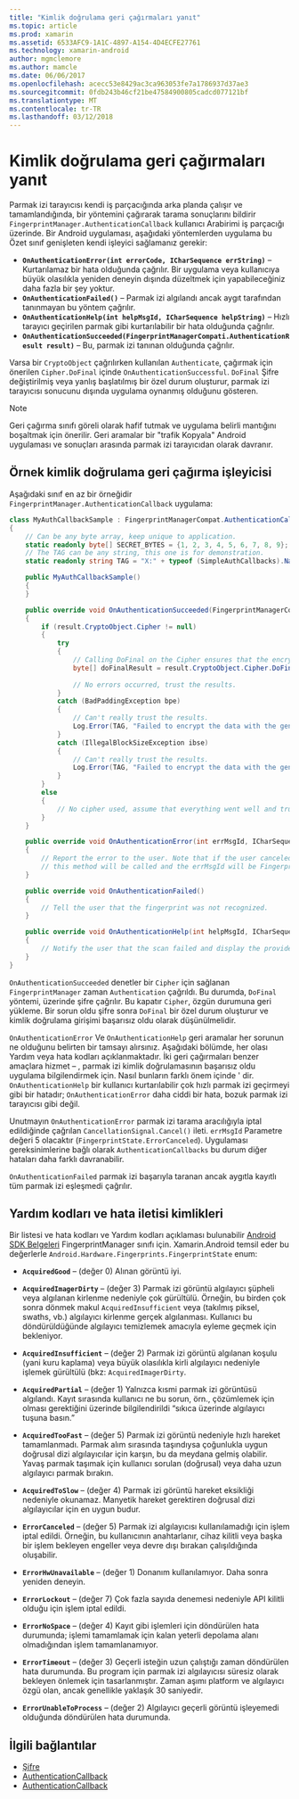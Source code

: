 ```yaml
---
title: "Kimlik doğrulama geri çağırmaları yanıt"
ms.topic: article
ms.prod: xamarin
ms.assetid: 6533AFC9-1A1C-4897-A154-4D4ECFE27761
ms.technology: xamarin-android
author: mgmclemore
ms.author: mamcle
ms.date: 06/06/2017
ms.openlocfilehash: acecc53e8429ac3ca963053fe7a1786937d37ae3
ms.sourcegitcommit: 0fdb243b46cf21be47584900805cadcd077121bf
ms.translationtype: MT
ms.contentlocale: tr-TR
ms.lasthandoff: 03/12/2018
---
```

# <a name="responding-to-authentication-callbacks"></a>Kimlik doğrulama geri çağırmaları yanıt

Parmak izi tarayıcısı kendi iş parçacığında arka planda çalışır ve tamamlandığında, bir yöntemini çağırarak tarama sonuçlarını bildirir `FingerprintManager.AuthenticationCallback` kullanıcı Arabirimi iş parçacığı üzerinde. Bir Android uygulaması, aşağıdaki yöntemlerden uygulama bu Özet sınıf genişleten kendi işleyici sağlamanız gerekir:

* **`OnAuthenticationError(int errorCode, ICharSequence errString)`** &ndash; Kurtarılamaz bir hata olduğunda çağrılır. Bir uygulama veya kullanıcıya büyük olasılıkla yeniden deneyin dışında düzeltmek için yapabileceğiniz daha fazla bir şey yoktur.
* **`OnAuthenticationFailed()`** &ndash; Parmak izi algılandı ancak aygıt tarafından tanınmayan bu yöntem çağrılır.
* **`OnAuthenticationHelp(int helpMsgId, ICharSequence helpString)`** &ndash; Hızlı tarayıcı geçirilen parmak gibi kurtarılabilir bir hata olduğunda çağrılır.
* **`OnAuthenticationSucceeded(FingerprintManagerCompati.AuthenticationResult result)`** &ndash; Bu, parmak izi tanınan olduğunda çağrılır.

Varsa bir `CryptoObject` çağrılırken kullanılan `Authenticate`, çağırmak için önerilen `Cipher.DoFinal` içinde `OnAuthenticationSuccessful`.
`DoFinal` Şifre değiştirilmiş veya yanlış başlatılmış bir özel durum oluşturur, parmak izi tarayıcısı sonucunu dışında uygulama oynanmış olduğunu gösteren.


> [!NOTE]
> Geri çağırma sınıfı göreli olarak hafif tutmak ve uygulama belirli mantığını boşaltmak için önerilir. Geri aramalar bir "trafik Kopyala" Android uygulaması ve sonuçları arasında parmak izi tarayıcıdan olarak davranır.

## <a name="a-sample-authentication-callback-handler"></a>Örnek kimlik doğrulama geri çağırma işleyicisi

Aşağıdaki sınıf en az bir örneğidir `FingerprintManager.AuthenticationCallback` uygulama: 

```csharp
class MyAuthCallbackSample : FingerprintManagerCompat.AuthenticationCallback
{
    // Can be any byte array, keep unique to application.
    static readonly byte[] SECRET_BYTES = {1, 2, 3, 4, 5, 6, 7, 8, 9};
    // The TAG can be any string, this one is for demonstration.
    static readonly string TAG = "X:" + typeof (SimpleAuthCallbacks).Name;

    public MyAuthCallbackSample()
    {
    }

    public override void OnAuthenticationSucceeded(FingerprintManagerCompat.AuthenticationResult result)
    {
        if (result.CryptoObject.Cipher != null) 
        {
            try
            {
                // Calling DoFinal on the Cipher ensures that the encryption worked.
                byte[] doFinalResult = result.CryptoObject.Cipher.DoFinal(SECRET_BYTES);
    
                // No errors occurred, trust the results.              
            }
            catch (BadPaddingException bpe)
            {
                // Can't really trust the results.
                Log.Error(TAG, "Failed to encrypt the data with the generated key." + bpe);
            }
            catch (IllegalBlockSizeException ibse)
            {
                // Can't really trust the results.
                Log.Error(TAG, "Failed to encrypt the data with the generated key." + ibse);
            }
        }
        else
        {
            // No cipher used, assume that everything went well and trust the results.
        }
    }

    public override void OnAuthenticationError(int errMsgId, ICharSequence errString)
    {
        // Report the error to the user. Note that if the user canceled the scan,
        // this method will be called and the errMsgId will be FingerprintState.ErrorCanceled.
    }

    public override void OnAuthenticationFailed()
    {
        // Tell the user that the fingerprint was not recognized.
    }

    public override void OnAuthenticationHelp(int helpMsgId, ICharSequence helpString)
    {
        // Notify the user that the scan failed and display the provided hint.
    }
}
```

`OnAuthenticationSucceeded` denetler bir `Cipher` için sağlanan `FingerprintManager` zaman `Authentication` çağrıldı. Bu durumda, `DoFinal` yöntemi, üzerinde şifre çağrılır. Bu kapatır `Cipher`, özgün durumuna geri yükleme. Bir sorun oldu şifre sonra `DoFinal` bir özel durum oluşturur ve kimlik doğrulama girişimi başarısız oldu olarak düşünülmelidir.

`OnAuthenticationError` Ve `OnAuthenticationHelp` geri aramalar her sorunun ne olduğunu belirten bir tamsayı alırsınız. Aşağıdaki bölümde, her olası Yardım veya hata kodları açıklanmaktadır. İki geri çağırmaları benzer amaçlara hizmet &ndash; , parmak izi kimlik doğrulamasının başarısız oldu uygulama bilgilendirmek için. Nasıl bunların farklı önem içinde ' dir. `OnAuthenticationHelp` bir kullanıcı kurtarılabilir çok hızlı parmak izi geçirmeyi gibi bir hatadır; `OnAuthenticationError` daha ciddi bir hata, bozuk parmak izi tarayıcısı gibi değil.

Unutmayın `OnAuthenticationError` parmak izi tarama aracılığıyla iptal edildiğinde çağrılan `CancellationSignal.Cancel()` ileti. `errMsgId` Parametre değeri 5 olacaktır (`FingerprintState.ErrorCanceled`). Uygulaması gereksinimlerine bağlı olarak `AuthenticationCallbacks` bu durum diğer hataları daha farklı davranabilir. 

`OnAuthenticationFailed` parmak izi başarıyla taranan ancak aygıtla kayıtlı tüm parmak izi eşleşmedi çağrılır. 

## <a name="help-codes-and-error-message-ids"></a>Yardım kodları ve hata iletisi kimlikleri 

Bir listesi ve hata kodları ve Yardım kodları açıklaması bulunabilir [Android SDK Belgeleri](http://developer.android.com/reference/android/hardware/fingerprint/FingerprintManager.html#FINGERPRINT_ACQUIRED_GOOD) FingerprintManager sınıfı için. Xamarin.Android temsil eder bu değerlerle `Android.Hardware.Fingerprints.FingerprintState` enum:


-   **`AcquiredGood`** &ndash; (değer 0) Alınan görüntü iyi.


-   **`AcquiredImagerDirty`** &ndash; (değer 3) Parmak izi görüntü algılayıcı şüpheli veya algılanan kirlenme nedeniyle çok gürültülü. Örneğin, bu birden çok sonra dönmek makul `AcquiredInsufficient` veya (takılmış piksel, swaths, vb.) algılayıcı kirlenme gerçek algılanması. Kullanıcı bu döndürüldüğünde algılayıcı temizlemek amacıyla eyleme geçmek için bekleniyor.


-   **`AcquiredInsufficient`** &ndash; (değer 2) Parmak izi görüntü algılanan koşulu (yani kuru kaplama) veya büyük olasılıkla kirli algılayıcı nedeniyle işlemek gürültülü (bkz: `AcquiredImagerDirty`.



-   **`AcquiredPartial`** &ndash; (değer 1) Yalnızca kısmi parmak izi görüntüsü algılandı. Kayıt sırasında kullanıcı ne bu sorun, örn., çözümlemek için olması gerektiğini üzerinde bilgilendirildi &ldquo;sıkıca üzerinde algılayıcı tuşuna basın.&rdquo;



-   **`AcquiredTooFast`** &ndash; (değer 5) Parmak izi görüntü nedeniyle hızlı hareket tamamlanmadı. Parmak alım sırasında taşındıysa çoğunlukla uygun doğrusal dizi algılayıcılar için karşın, bu da meydana gelmiş olabilir. Yavaş parmak taşımak için kullanıcı sorulan (doğrusal) veya daha uzun algılayıcı parmak bırakın.




-   **`AcquiredToSlow`** &ndash; (değer 4) Parmak izi görüntü hareket eksikliği nedeniyle okunamaz. Manyetik hareket gerektiren doğrusal dizi algılayıcılar için en uygun budur.



-   **`ErrorCanceled`** &ndash; (değer 5) Parmak izi algılayıcısı kullanılamadığı için işlem iptal edildi. Örneğin, bu kullanıcının anahtarlanır, cihaz kilitli veya başka bir işlem bekleyen engeller veya devre dışı bırakan çalışıldığında oluşabilir.



-   **`ErrorHwUnavailable`** &ndash; (değer 1) Donanım kullanılamıyor. Daha sonra yeniden deneyin.




-   **`ErrorLockout`** &ndash; (değer 7) Çok fazla sayıda denemesi nedeniyle API kilitli olduğu için işlem iptal edildi.




-   **`ErrorNoSpace`** &ndash; (değer 4) Kayıt gibi işlemleri için döndürülen hata durumunda; işlemi tamamlamak için kalan yeterli depolama alanı olmadığından işlem tamamlanamıyor.



-   **`ErrorTimeout`** &ndash; (değer 3) Geçerli isteğin uzun çalıştığı zaman döndürülen hata durumunda. Bu program için parmak izi algılayıcısı süresiz olarak bekleyen önlemek için tasarlanmıştır. Zaman aşımı platform ve algılayıcı özgü olan, ancak genellikle yaklaşık 30 saniyedir.



-   **`ErrorUnableToProcess`** &ndash; (değer 2) Algılayıcı geçerli görüntü işleyemedi olduğunda döndürülen hata durumunda.



## <a name="related-links"></a>İlgili bağlantılar

- [Şifre](https://docs.oracle.com/javase/7/docshttps://developer.xamarin.com/api/javax/crypto/Cipher.html)
- [AuthenticationCallback](http://developer.android.com/reference/android/hardware/fingerprint/FingerprintManager.AuthenticationCallback.html)
- [AuthenticationCallback](http://developer.android.com/reference/android/support/v4/hardware/fingerprint/FingerprintManagerCompat.AuthenticationCallback.html)
